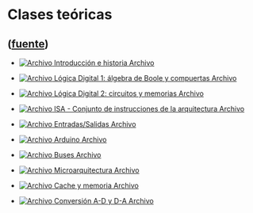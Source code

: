 # Clases teóricas
([fuente](https://campus.exactas.uba.ar/course/view.php?id=997&section=2))
---
  - [![Archivo](https://campus.exactas.uba.ar/theme/image.php/magazine/core/1462913092/f/powerpoint) Introducción e historia Archivo](https://campus.exactas.uba.ar/mod/resource/view.php?id=53487)

  - [![Archivo](https://campus.exactas.uba.ar/theme/image.php/magazine/core/1462913092/f/pdf) Lógica Digital 1: álgebra de Boole y compuertas Archivo](https://campus.exactas.uba.ar/mod/resource/view.php?id=53488)

  - [![Archivo](https://campus.exactas.uba.ar/theme/image.php/magazine/core/1462913092/f/pdf) Lógica Digital 2: circuitos y memorias Archivo](https://campus.exactas.uba.ar/mod/resource/view.php?id=53490)

  - [![Archivo](https://campus.exactas.uba.ar/theme/image.php/magazine/core/1462913092/f/pdf) ISA - Conjunto de instrucciones de la arquitectura Archivo](https://campus.exactas.uba.ar/mod/resource/view.php?id=53491)

  - [![Archivo](https://campus.exactas.uba.ar/theme/image.php/magazine/core/1462913092/f/pdf) Entradas/Salidas Archivo](https://campus.exactas.uba.ar/mod/resource/view.php?id=53492)

  - [![Archivo](https://campus.exactas.uba.ar/theme/image.php/magazine/core/1462913092/f/pdf) Arduino Archivo](https://campus.exactas.uba.ar/mod/resource/view.php?id=53493)

  - [![Archivo](https://campus.exactas.uba.ar/theme/image.php/magazine/core/1462913092/f/pdf) Buses Archivo](https://campus.exactas.uba.ar/mod/resource/view.php?id=53494)

  - [![Archivo](https://campus.exactas.uba.ar/theme/image.php/magazine/core/1462913092/f/pdf) Microarquitectura Archivo](https://campus.exactas.uba.ar/mod/resource/view.php?id=53495)

  - [![Archivo](https://campus.exactas.uba.ar/theme/image.php/magazine/core/1462913092/f/pdf) Cache y memoria Archivo](https://campus.exactas.uba.ar/mod/resource/view.php?id=53496)

  - [![Archivo](https://campus.exactas.uba.ar/theme/image.php/magazine/core/1462913092/f/pdf) Conversión A-D y D-A Archivo](https://campus.exactas.uba.ar/mod/resource/view.php?id=53497)

